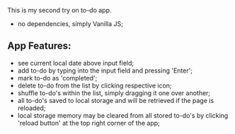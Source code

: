 This is my second try on to-do app.

- no dependencies, simply Vanilla JS;

## App Features:

- see current local date above input field;
- add to-do by typing into the input field and pressing 'Enter';
- mark to-do as 'completed';
- delete to-do from the list by clicking respective icon;
- shuffle to-do's within the list, simply dragging it one over another;
- all to-do's saved to local storage and will be retrieved if the page is
  reloaded;
- local storage memory may be cleared from all stored to-do's by clicking
  'reload button' at the top right corner of the app;
